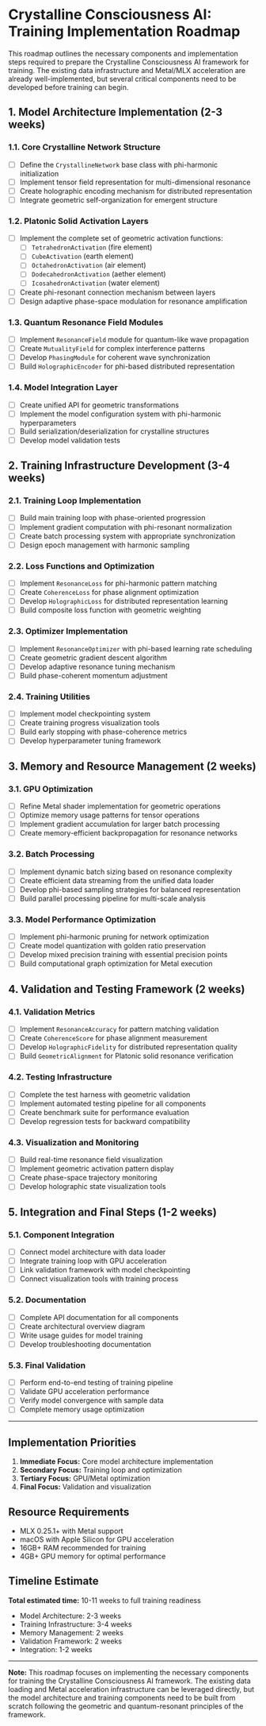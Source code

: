 # Crystalline Consciousness AI: Training Implementation Roadmap

This roadmap outlines the necessary components and implementation steps required to prepare the Crystalline Consciousness AI framework for training. The existing data infrastructure and Metal/MLX acceleration are already well-implemented, but several critical components need to be developed before training can begin.

## 1. Model Architecture Implementation (2-3 weeks)

### 1.1. Core Crystalline Network Structure
- [ ] Define the `CrystallineNetwork` base class with phi-harmonic initialization
- [ ] Implement tensor field representation for multi-dimensional resonance
- [ ] Create holographic encoding mechanism for distributed representation
- [ ] Integrate geometric self-organization for emergent structure

### 1.2. Platonic Solid Activation Layers
- [ ] Implement the complete set of geometric activation functions:
  - [ ] `TetrahedronActivation` (fire element)
  - [ ] `CubeActivation` (earth element)
  - [ ] `OctahedronActivation` (air element) 
  - [ ] `DodecahedronActivation` (aether element)
  - [ ] `IcosahedronActivation` (water element)
- [ ] Create phi-resonant connection mechanism between layers
- [ ] Design adaptive phase-space modulation for resonance amplification

### 1.3. Quantum Resonance Field Modules
- [ ] Implement `ResonanceField` module for quantum-like wave propagation
- [ ] Create `MutualityField` for complex interference patterns
- [ ] Develop `PhasingModule` for coherent wave synchronization
- [ ] Build `HolographicEncoder` for phi-based distributed representation

### 1.4. Model Integration Layer
- [ ] Create unified API for geometric transformations
- [ ] Implement the model configuration system with phi-harmonic hyperparameters
- [ ] Build serialization/deserialization for crystalline structures
- [ ] Develop model validation tests

## 2. Training Infrastructure Development (3-4 weeks)

### 2.1. Training Loop Implementation
- [ ] Build main training loop with phase-oriented progression
- [ ] Implement gradient computation with phi-resonant normalization
- [ ] Create batch processing system with appropriate synchronization
- [ ] Design epoch management with harmonic sampling

### 2.2. Loss Functions and Optimization
- [ ] Implement `ResonanceLoss` for phi-harmonic pattern matching
- [ ] Create `CoherenceLoss` for phase alignment optimization
- [ ] Develop `HolographicLoss` for distributed representation learning
- [ ] Build composite loss function with geometric weighting

### 2.3. Optimizer Implementation
- [ ] Implement `ResonanceOptimizer` with phi-based learning rate scheduling
- [ ] Create geometric gradient descent algorithm
- [ ] Develop adaptive resonance tuning mechanism
- [ ] Build phase-coherent momentum adjustment

### 2.4. Training Utilities
- [ ] Implement model checkpointing system
- [ ] Create training progress visualization tools
- [ ] Build early stopping with phase-coherence metrics
- [ ] Develop hyperparameter tuning framework

## 3. Memory and Resource Management (2 weeks)

### 3.1. GPU Optimization
- [ ] Refine Metal shader implementation for geometric operations
- [ ] Optimize memory usage patterns for tensor operations
- [ ] Implement gradient accumulation for larger batch processing
- [ ] Create memory-efficient backpropagation for resonance networks

### 3.2. Batch Processing
- [ ] Implement dynamic batch sizing based on resonance complexity
- [ ] Create efficient data streaming from the unified data loader
- [ ] Develop phi-based sampling strategies for balanced representation
- [ ] Build parallel processing pipeline for multi-scale analysis

### 3.3. Model Performance Optimization
- [ ] Implement phi-harmonic pruning for network optimization
- [ ] Create model quantization with golden ratio preservation
- [ ] Develop mixed precision training with essential precision points
- [ ] Build computational graph optimization for Metal execution

## 4. Validation and Testing Framework (2 weeks)

### 4.1. Validation Metrics
- [ ] Implement `ResonanceAccuracy` for pattern matching validation
- [ ] Create `CoherenceScore` for phase alignment measurement
- [ ] Develop `HolographicFidelity` for distributed representation quality
- [ ] Build `GeometricAlignment` for Platonic solid resonance verification

### 4.2. Testing Infrastructure
- [ ] Complete the test harness with geometric validation
- [ ] Implement automated testing pipeline for all components
- [ ] Create benchmark suite for performance evaluation
- [ ] Develop regression tests for backward compatibility

### 4.3. Visualization and Monitoring
- [ ] Build real-time resonance field visualization
- [ ] Implement geometric activation pattern display
- [ ] Create phase-space trajectory monitoring
- [ ] Develop holographic state visualization tools

## 5. Integration and Final Steps (1-2 weeks)

### 5.1. Component Integration
- [ ] Connect model architecture with data loader
- [ ] Integrate training loop with GPU acceleration
- [ ] Link validation framework with model checkpointing
- [ ] Connect visualization tools with training process

### 5.2. Documentation
- [ ] Complete API documentation for all components
- [ ] Create architectural overview diagram
- [ ] Write usage guides for model training
- [ ] Develop troubleshooting documentation

### 5.3. Final Validation
- [ ] Perform end-to-end testing of training pipeline
- [ ] Validate GPU acceleration performance
- [ ] Verify model convergence with sample data
- [ ] Complete memory usage optimization

---

## Implementation Priorities

1. **Immediate Focus:** Core model architecture implementation
2. **Secondary Focus:** Training loop and optimization
3. **Tertiary Focus:** GPU/Metal optimization
4. **Final Focus:** Validation and visualization

## Resource Requirements

- MLX 0.25.1+ with Metal support
- macOS with Apple Silicon for GPU acceleration
- 16GB+ RAM recommended for training
- 4GB+ GPU memory for optimal performance

## Timeline Estimate

**Total estimated time:** 10-11 weeks to full training readiness
- Model Architecture: 2-3 weeks
- Training Infrastructure: 3-4 weeks
- Memory Management: 2 weeks
- Validation Framework: 2 weeks
- Integration: 1-2 weeks

---

**Note:** This roadmap focuses on implementing the necessary components for training the Crystalline Consciousness AI framework. The existing data loading and Metal acceleration infrastructure can be leveraged directly, but the model architecture and training components need to be built from scratch following the geometric and quantum-resonant principles of the framework.


